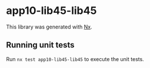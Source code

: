 # app10-lib45-lib45

This library was generated with [Nx](https://nx.dev).

## Running unit tests

Run `nx test app10-lib45-lib45` to execute the unit tests.

